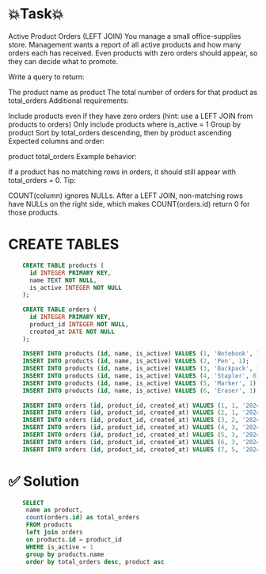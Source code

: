 # 💥Task💥
Active Product Orders (LEFT JOIN)
You manage a small office-supplies store. Management wants a report of all active products and how many orders each has received. Even products with zero orders should appear, so they can decide what to promote.

Write a query to return:

The product name as product
The total number of orders for that product as total_orders
Additional requirements:

Include products even if they have zero orders (hint: use a LEFT JOIN from products to orders)
Only include products where is_active = 1
Group by product
Sort by total_orders descending, then by product ascending
Expected columns and order:

product
total_orders
Example behavior:

If a product has no matching rows in orders, it should still appear with total_orders = 0.
Tip:

COUNT(column) ignores NULLs. After a LEFT JOIN, non-matching rows have NULLs on the right side, which makes COUNT(orders.id) return 0 for those products.

# CREATE TABLES
```sql
    CREATE TABLE products (
      id INTEGER PRIMARY KEY,
      name TEXT NOT NULL,
      is_active INTEGER NOT NULL
    );
    
    CREATE TABLE orders (
      id INTEGER PRIMARY KEY,
      product_id INTEGER NOT NULL,
      created_at DATE NOT NULL
    );
    
    INSERT INTO products (id, name, is_active) VALUES (1, 'Notebook', 1);
    INSERT INTO products (id, name, is_active) VALUES (2, 'Pen', 1);
    INSERT INTO products (id, name, is_active) VALUES (3, 'Backpack', 1);
    INSERT INTO products (id, name, is_active) VALUES (4, 'Stapler', 0);
    INSERT INTO products (id, name, is_active) VALUES (5, 'Marker', 1);
    INSERT INTO products (id, name, is_active) VALUES (6, 'Eraser', 1);
    
    INSERT INTO orders (id, product_id, created_at) VALUES (1, 1, '2024-01-10');
    INSERT INTO orders (id, product_id, created_at) VALUES (2, 1, '2024-01-12');
    INSERT INTO orders (id, product_id, created_at) VALUES (3, 2, '2024-02-01');
    INSERT INTO orders (id, product_id, created_at) VALUES (4, 3, '2024-02-05');
    INSERT INTO orders (id, product_id, created_at) VALUES (5, 3, '2024-02-20');
    INSERT INTO orders (id, product_id, created_at) VALUES (6, 3, '2024-03-01');
    INSERT INTO orders (id, product_id, created_at) VALUES (7, 5, '2024-03-15');
```

# ✅ Solution
```sql    
    SELECT 
     name as product,
     count(orders.id) as total_orders
     FROM products
     left join orders
     on products.id = product_id
     WHERE is_active = 1
     group by products.name
     order by total_orders desc, product asc
```
